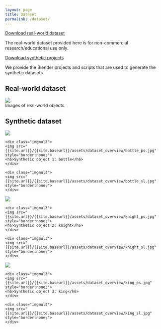 ```yaml
---
layout: page
title: Dataset
permalink: /dataset/
---
```


[Download real-world dataset]()

The real-world dataset provided here is for non-commercial research/educational use only.

[Download synthetic projects](https://github.com/imkaywu/blender_scripts)

We provide the Blender projects and scripts that are used to generate the synthetic datasets.

## Real-world dataset
<div class="imgcap">
<img src="{{site.url}}/{{site.baseurl}}/assets/dataset_overview/real_world_dataset.png" style="border:none;">
<div class="thecap">Images of real-world objects</div>
</div>


## Synthetic dataset
<div class="container">
	<div class="imgmul3">
	<img src="{{site.url}}/{{site.baseurl}}/assets/dataset_overview/bottle_mvs.jpg" style="border:none;">
	</div>

	<div class="imgmul3">
	<img src="{{site.url}}/{{site.baseurl}}/assets/dataset_overview/bottle_ps.jpg" style="border:none;">
	<h6>Synthetic object 1: bottle</h6>
	</div>

	<div class="imgmul3">
	<img src="{{site.url}}/{{site.baseurl}}/assets/dataset_overview/bottle_sl.jpg" style="border:none;">
	</div>
</div>

<div class="container">
	<div class="imgmul3">
	<img src="{{site.url}}/{{site.baseurl}}/assets/dataset_overview/knight_mvs.jpg" style="border:none;">
	</div>

	<div class="imgmul3">
	<img src="{{site.url}}/{{site.baseurl}}/assets/dataset_overview/knight_ps.jpg" style="border:none;">
	<h6>Synthetic object 2: knight</h6>
	</div>

	<div class="imgmul3">
	<img src="{{site.url}}/{{site.baseurl}}/assets/dataset_overview/knight_sl.jpg" style="border:none;">
	</div>
</div>

<div class="container">
	<div class="imgmul3">
	<img src="{{site.url}}/{{site.baseurl}}/assets/dataset_overview/king_mvs.jpg" style="border:none;">
	</div>

	<div class="imgmul3">
	<img src="{{site.url}}/{{site.baseurl}}/assets/dataset_overview/king_ps.jpg" style="border:none;">
	<h6>Synthetic object 3: king</h6>
	</div>

	<div class="imgmul3">
	<img src="{{site.url}}/{{site.baseurl}}/assets/dataset_overview/king_sl.jpg" style="border:none;">
	</div>
</div>